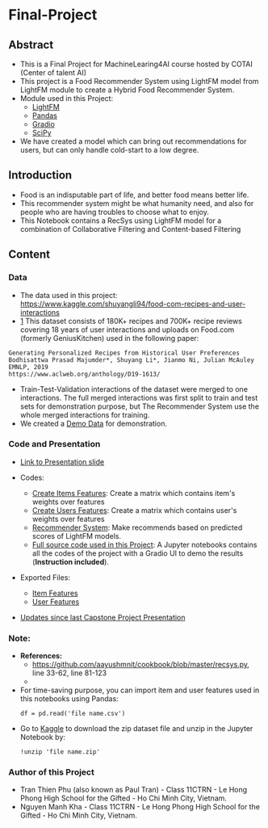 # Final-Project
## Abstract
- This is a Final Project for MachineLearing4AI course hosted by COTAI (Center of talent AI)
- This project is a Food Recommender System using LightFM model from LightFM module to create a Hybrid Food Recommender System.
- Module used in this Project: 
	- [LightFM](https://making.lyst.com/lightfm/docs/home.html)
	- [Pandas](https://pandas.pydata.org/)
	- [Gradio](https://www.gradio.app/)
	- [SciPy](https://www.scipy.org/)
- We have created a model which can bring out recommendations for users, but can only handle cold-start to a low degree.

## Introduction
- Food is an indisputable part of life, and better food means better life. 
- This recommender system might be what humanity need, and also for people who are having troubles to choose what to enjoy.
- This Notebook contains a RecSys using LightFM model for a combination of Collaborative Filtering and Content-based Filtering
## Content
### Data
- The data used in this project: https://www.kaggle.com/shuyangli94/food-com-recipes-and-user-interactions
- [1] This dataset consists of 180K+ recipes and 700K+ recipe reviews covering 18 years of user interactions and uploads on Food.com (formerly GeniusKitchen) used in the following paper: 
```
Generating Personalized Recipes from Historical User Preferences
Bodhisattwa Prasad Majumder*, Shuyang Li*, Jianmo Ni, Julian McAuley
EMNLP, 2019
https://www.aclweb.org/anthology/D19-1613/
```
- Train-Test-Validation interactions of the dataset were merged to one interactions. The full merged interactions was first split to train and test sets for demonstration purpose, but The Recommender System use the whole merged interactions for training. 
- We created a [Demo Data](https://github.com/Kha1135123/FoodRecommenderSystem_FinalProject/blob/main/Demo_file.csv) for demonstration.

### Code and Presentation
- [Link to Presentation slide](https://hackmd.io/@Kha/BkUvYPqeO#/)

- Codes:
	- [Create Items Features](https://github.com/Kha1135123/Final-Project/blob/main/create_item_features.py): Create a matrix which contains item's weights over features 
	- [Create Users Features](https://github.com/Kha1135123/Final-Project/blob/main/create_user_features.py): Create a matrix which contains user's weights over features
	- [Recommender System](https://github.com/Kha1135123/Final-Project/blob/main/create_recsys.py): Make recommends based on predicted scores of LightFM models.
	- [Full source code used in this Project](https://github.com/Kha1135123/FoodRecommenderSystem_FinalProject/blob/main/FinalProject.ipynb): A Jupyter notebooks contains all the codes of the project with a Gradio UI to demo the results (**Instruction included**).

- Exported Files: 
	- [Item Features](https://drive.google.com/file/d/1-2NHRb9oGlH7_3bWAeLoKcZ5xpbp0O0m/view?usp=sharing)
	- [User Features](https://drive.google.com/file/d/1-1yw5LwCm8ryhPZKkmJRNicLKNiVHdE0/view?usp=sharing)
- [Updates since last Capstone Project Presentation](https://github.com/Kha1135123/FoodRecommenderSystem_FinalProject/blob/main/changes.md) 
	
### Note: 
- **References:** 
 	- https://github.com/aayushmnit/cookbook/blob/master/recsys.py, line 33-62, line 81-123
	- [1]: https://www.kaggle.com/shuyangli94/food-com-recipes-and-user-interactions
- For time-saving purpose, you can import item and user features used in this notebooks using Pandas:
	```
	df = pd.read('file name.csv')
	```
- Go to [Kaggle](https://www.kaggle.com/shuyangli94/food-com-recipes-and-user-interactions) to download the zip dataset file and unzip in the Jupyter Notebook by: 
	```
	!unzip 'file name.zip'
	```
### Author of this Project
- Tran Thien Phu (also known as Paul Tran) - Class 11CTRN - Le Hong Phong High School for the Gifted - Ho Chi Minh City, Vietnam.
- Nguyen Manh Kha - Class 11CTRN - Le Hong Phong High School for the Gifted - Ho Chi Minh City, Vietnam.

